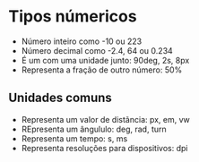 # Tipos númericos

* <integer> Número inteiro como -10 ou 223
* <number> Número decimal como -2.4, 64 ou 0.234
* <dimension> É um <number> com uma unidade junto: 90deg, 2s, 8px 
* <percentagem> Representa a fração de outro número: 50%

## Unidades comuns

* <length>   Representa um valor de distãncia: px, em, vw 
* <angle> REpresenta um ângululo: deg, rad, turn
* <time> Representa um tempo: s, ms
* <resolution> Representa resoluções para dispositivos: dpi
